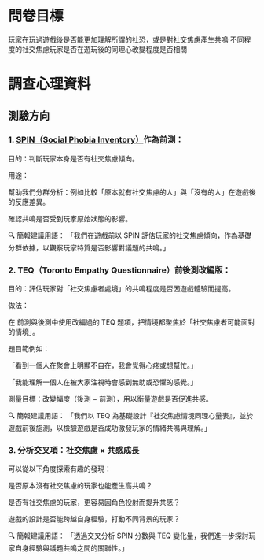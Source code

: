 # 問卷目標
玩家在玩過遊戲後是否能更加理解所謂的社恐，或是對社交焦慮產生共鳴
不同程度的社交焦慮玩家是否在遊玩後的同理心改變程度是否相關
# 調查心理資料
## 測驗方向
### 1. [SPIN（Social Phobia Inventory）]((SPIN)[https://psychology-tools.com/test/spin])作為前測：
目的：判斷玩家本身是否有社交焦慮傾向。

用途：

幫助我們分群分析：例如比較「原本就有社交焦慮的人」與「沒有的人」在遊戲後的反應差異。

確認共鳴是否受到玩家原始狀態的影響。

🔍 簡報建議用語：
「我們在遊戲前以 SPIN 評估玩家的社交焦慮傾向，作為基礎分群依據，以觀察玩家特質是否影響對議題的共鳴。」

### 2. TEQ（Toronto Empathy Questionnaire）前後測改編版：
目的：評估玩家對「社交焦慮者處境」的共鳴程度是否因遊戲體驗而提高。

做法：

在 前測與後測中使用改編過的 TEQ 題項，把情境都聚焦於「社交焦慮者可能面對的情境」。

題目範例如：

「看到一個人在聚會上明顯不自在，我會覺得心疼或想幫忙。」

「我能理解一個人在被大家注視時會感到無助或恐懼的感覺。」

測量目標：改變幅度（後測 − 前測），用以衡量遊戲是否促進共感。

🔍 簡報建議用語：
「我們以 TEQ 為基礎設計『社交焦慮情境同理心量表』，並於遊戲前後施測，以檢驗遊戲是否成功激發玩家的情緒共鳴與理解。」

### 3. 分析交叉項：社交焦慮 × 共感成長
可以從以下角度探索有趣的發現：

是否原本沒有社交焦慮的玩家也能產生高共鳴？

是否有社交焦慮的玩家，更容易因角色投射而提升共感？

遊戲的設計是否能跨越自身經驗，打動不同背景的玩家？

🔍 簡報建議用語：
「透過交叉分析 SPIN 分數與 TEQ 變化量，我們進一步探討玩家自身經驗與議題共鳴之間的關聯性。」
